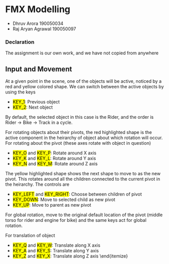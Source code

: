 # FMX Modelling

- Dhruv Arora 190050034
- Raj Aryan Agrawal 190050097

### Declaration
The assignment is our own work, and we have not copied from anywhere

## Input and Movement
At a given point in the scene, one of the objects will be active, noticed by a red and yellow colored shape. We can switch between the active objects by using the keys
- <mark>KEY_1</mark>: Previous object
- <mark>KEY_2</mark>: Next object

By default, the selected object in this case is the Rider, and the order is Rider -> Bike -> Track in a cycle.

For rotating objects about their pivots, the red highlighted shape is the active component in the heirarchy of object about which rotation will occur. For rotating about the pivot (these axes rotate with object in question)
- <mark>KEY_O</mark> and <mark>KEY_P</mark>: Rotate around X axis
- <mark>KEY_K</mark> and <mark>KEY_L</mark>: Rotate around Y axis
- <mark>KEY_N</mark> and <mark>KEY_M</mark>: Rotate around Z axis

The yellow highlighted shape shows the next shape to move to as the new pivot. This rotates around all the children connected to the current pivot in the heirarchy. The controls are
- <mark>KEY_LEFT</mark> and <mark>KEY_RIGHT</mark>: Choose between children of pivot
- <mark>KEY_DOWN</mark>: Move to selected child as new pivot
- <mark>KEY_UP</mark>: Move to parent as new pivot

For global rotation, move to the original default location of the pivot (middle torso for rider and engine for bike) and the same keys act for global rotation.

For translation of object
- <mark>KEY_Q</mark> and <mark>KEY_W</mark>: Translate along X axis
- <mark>KEY_A</mark> and <mark>KEY_S</mark>: Translate along Y axis
- <mark>KEY_Z</mark> and <mark>KEY_X</mark>: Translate along Z axis
\end{itemize}